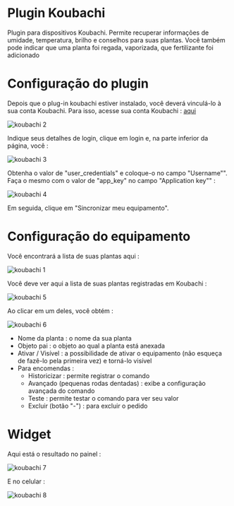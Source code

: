 # Plugin Koubachi

Plugin para dispositivos Koubachi. Permite recuperar informações de umidade, temperatura, brilho e conselhos para suas plantas. Você também pode indicar que uma planta foi regada, vaporizada, que fertilizante foi adicionado

# Configuração do plugin 

Depois que o plug-in koubachi estiver instalado, você deverá vinculá-lo à sua conta Koubachi. Para isso, acesse sua conta Koubachi : [aqui](https://labs.koubachi.com/login?locale=en)

![koubachi 2](../images/koubachi-2.JPG)

Indique seus detalhes de login, clique em login e, na parte inferior da página, você :

![koubachi 3](../images/koubachi-3.JPG)

Obtenha o valor de "user\_credentials" e coloque-o no campo "Username"". Faça o mesmo com o valor de "app\_key" no campo "Application key"" :

![koubachi 4](../images/koubachi-4.JPG)

Em seguida, clique em "Sincronizar meu equipamento".

# Configuração do equipamento 

Você encontrará a lista de suas plantas aqui :

![koubachi 1](../images/koubachi-1.JPG)

Você deve ver aqui a lista de suas plantas registradas em Koubachi :

![koubachi 5](../images/koubachi-5.JPG)

Ao clicar em um deles, você obtém :

![koubachi 6](../images/koubachi-6.JPG)

-   Nome da planta : o nome da sua planta
-   Objeto pai : o objeto ao qual a planta está anexada
-   Ativar / Visível : a possibilidade de ativar o equipamento (não esqueça de fazê-lo pela primeira vez) e torná-lo visível
-   Para encomendas :
    -   Historicizar : permite registrar o comando
    -   Avançado (pequenas rodas dentadas) : exibe a configuração avançada do comando
    -   Teste : permite testar o comando para ver seu valor
    -   Excluir (botão "-") : para excluir o pedido

# Widget 

Aqui está o resultado no painel :

![koubachi 7](../images/koubachi-7.JPG)

E no celular :

![koubachi 8](../images/koubachi-8.JPG)
